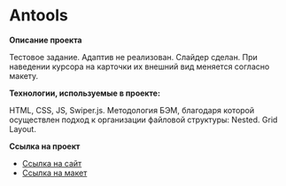 # Antools

**Описание проекта**

Тестовое задание. Адаптив не реализован. Слайдер сделан. При наведении курсора на карточки их внешний вид меняется согласно макету.

**Технологии, используемые в проекте:**

HTML, CSS, JS, Swiper.js. Методология БЭМ, благодаря которой осуществлен подход к организации файловой структуры: Nested. Grid Layout.

**Ссылка на проект**

* [Ссылка на сайт](https://shturm3.github.io/test_antools/)
* [Ссылка на макет](https://www.figma.com/file/JHmWIMfLmogpgQXumw7NaF/Antools?node-id=1%3A3&t=bg9JIr4dB8xPvthu-1)




